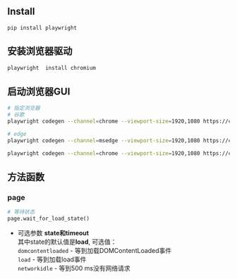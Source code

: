 
## Install
```
pip install playwright
```

## 安装浏览器驱动
```bash
playwright  install chromium
```

## 启动浏览器GUI
```bash
# 指定浏览器
# 谷歌
playwright codegen --channel=chrome --viewport-size=1920,1080 https://cloud-test.afirstsoft.com/home

# edge
playwright codegen --channel=msedge --viewport-size=1920,1080 https://cloud-test.afirstsoft.com/home

```
```bash
playwright codegen --channel=chrome --viewport-size=1920,1080 https://creator.douyin.com/
```

## 方法函数

###  page

```python
# 等待状态
page.wait_for_load_state()

```
- 可选参数
**state和timeout**  
其中state的默认值是**load**, 可选值：  
`domcontentloaded` - 等到加载DOMContentLoaded事件  
`load` - 等到加载load事件  
`networkidle` - 等到500 ms没有网络请求
